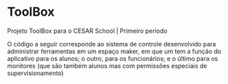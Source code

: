 # ToolBox
Projeto ToolBox para o CESAR School | Primeiro período

O código a seguir corresponde ao sistema de controle desenvolvido para administrar ferramentas em um espaço maker, em que um tem a função do aplicativo para os alunos; o outro, para os funcionários; e o último para os monitores (que são também alunos mas com permissões especiais de supervisionamento)